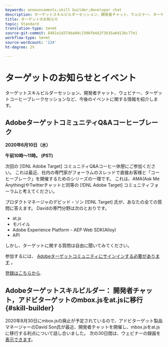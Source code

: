 ```yaml
---
keywords: announcements;skill builder;developer chat
description: ターゲットスキルビルダーセッション、開発者チャット、ウェビナー、ターゲットコーヒーブレークセッションなど、今後のイベントに関する情報を紹介します。
title: ターゲットのお知らせ
topic: Standard
translation-type: tm+mt
source-git-commit: 8481e1d374da0dc2306fb4d2f3b35a6d136c77e1
workflow-type: tm+mt
source-wordcount: '224'
ht-degree: 2%

---
```



# ターゲットのお知らせとイベント

ターゲットスキルビルダーセッション、開発者チャット、ウェビナー、ターゲットコーヒーブレークセッションなど、今後のイベントに関する情報を紹介します。

## AdobeターゲットコミュニティQ&amp;Aコーヒーブレーク

**2020年6月10日（水）**

**午前10時～11時。 (PST)**

次回の [!DNL Adobe Target] コミュニティQ&amp;Aコーヒー休憩にご参加ください。 これは最近、社内の専門家がフォーラムのスレッドで直接お客様と「コーヒーブレーク」を開催するためのシリーズの一環です。 これは、AMA(Ask Me Anything)やTwitterチャットと同等の [!DNL Adobe Target] コミュニティフォーラムと考えてください。

プロダクトマネージャのデビッド・ソン [!DNL Target] 氏が、あなたの全ての質問に答えます。 Davidの専門分野は次のとおりです。

* at.js
* モバイル
* Adobe Experience Platform - AEP Web SDK(Alloy)
* API

しかし、ターゲットに関する質問は自由に聞いてみてください。

参加するには、 [Adobeターゲットコミュニティにサインインする必要があります](https://experienceleaguecommunities.adobe.com/t5/adobe-target/ct-p/adobe-target-community) 。

[登録はこちらから](https://adobe-target-community-coffee-break.experienceleague.adobeevents.com/).

## Adobeターゲットスキルビルダー： 開発者チャット，アドビターゲットのmbox.jsをat.jsに移行 {#skill-builder}

2020年8月30日にmbox.jsの廃止が予定されているので、アドビターゲット製品マネージャーのDavid Son氏が最近、開発者チャットを開催し、mbox.jsをat.jsに移行する利点について話し合いました。 次の30日間は、ウェビナーの録画を [表示できます](https://seminars.adobeconnect.com/ptdo6mfo6qn6/?proto=true)。